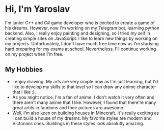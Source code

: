 # Hi, I'm Yaroslav

I'm junior C++ and C# game developer who is excited to create a game of his dreams. However, now I'm working on my Telegram bot, learning python backend. Also, I really enjoy painting and designing, so I tried my self in creating simple sites on 
JavaScript. I like to learn new things by working on my projects. Unfortunately, I don't have much free time now as I'm studying hard preparing for my exams at school. Nevertheless, I'll continue working on my project when I'm free.

## My Hobbies
- I enjoy drawing. My arts are very simple now as I'm just learning, but I'd like to develop my skills to that level so I can draw any anime character that I like :).
- As you might notice, I'm a fan of anime. I don't watch it very often and there aren't many anime that I like. However, I found that there're many great artits in fandoms and their pictures are awesome.
- Well, I'm also keen on building houses in Minecraft. It's really exciting as I can build a house of my dreams. My favorite styles are modern and Victorians ones. Buildings in these styles look absolutly amazing.

<!--
**Ho1ocron/Ho1ocron** is a ✨ _special_ ✨ repository because its `README.md` (this file) appears on your GitHub profile.

Here are some ideas to get you started:

- 🔭 I’m currently working on ...
- 🌱 I’m currently learning ...
- 👯 I’m looking to collaborate on ...
- 🤔 I’m looking for help with ...
- 💬 Ask me about ...
- 📫 How to reach me: ...
- 😄 Pronouns: ...
- ⚡ Fun fact: ...
-->
